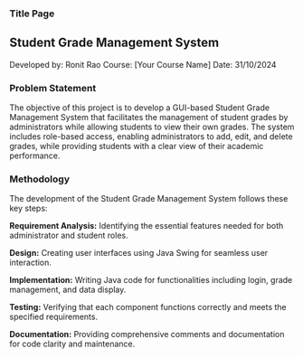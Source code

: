 ### Title Page ###

## Student Grade Management System ##
Developed by: Ronit Rao
Course: [Your Course Name]
Date: 31/10/2024

### Problem Statement ###

The objective of this project is to develop a GUI-based Student Grade Management System that facilitates the management of student grades by administrators while allowing students to view their own grades. The system includes role-based access, enabling administrators to add, edit, and delete grades, while providing students with a clear view of their academic performance.

### Methodology ###

The development of the Student Grade Management System follows these key steps:

**Requirement Analysis:** Identifying the essential features needed for both administrator and student roles.

**Design:** Creating user interfaces using Java Swing for seamless user interaction.

**Implementation:** Writing Java code for functionalities including login, grade management, and data display.

**Testing:** Verifying that each component functions correctly and meets the specified requirements.

**Documentation:** Providing comprehensive comments and documentation for code clarity and maintenance.

  
